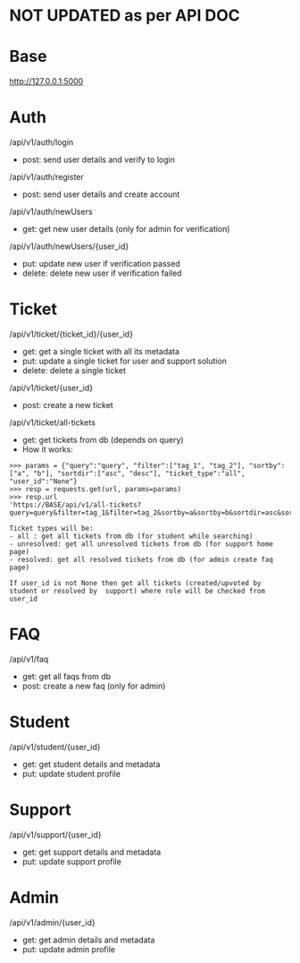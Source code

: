 # NOT UPDATED as per API DOC
# Base
http://127.0.0.1:5000

# Auth
/api/v1/auth/login
- post: send user details and verify to login

/api/v1/auth/register
- post: send user details and create account

/api/v1/auth/newUsers
- get: get new user details (only for admin for verification)

/api/v1/auth/newUsers/{user_id}
- put: update new user if verification passed
- delete: delete new user if verification failed


# Ticket
/api/v1/ticket/{ticket_id}/{user_id}
- get: get a single ticket with all its metadata
- put: update a single ticket for user and support solution
- delete: delete a single ticket

/api/v1/ticket/{user_id}
- post: create a new ticket

/api/v1/ticket/all-tickets
- get: get tickets from db (depends on query)
- How it works:
```
>>> params = {"query":"query", "filter":["tag_1", "tag_2"], "sortby":["a", "b"], "sortdir":["asc", "desc"], "ticket_type":"all", "user_id":"None"}
>>> resp = requests.get(url, params=params)
>>> resp.url
'https://BASE/api/v1/all-tickets?query=query&filter=tag_1&filter=tag_2&sortby=a&sortby=b&sortdir=asc&sortdir=desc&ticket_type=all'

Ticket types will be:
- all : get all tickets from db (for student while searching)
- unresolved: get all unresolved tickets from db (for support home page)
- resolved: get all resolved tickets from db (for admin create faq page)

If user_id is not None then get all tickets (created/upvoted by student or resolved by  support) where role will be checked from user_id
```

# FAQ
/api/v1/faq
- get: get all faqs from db
- post: create a new faq (only for admin)


# Student
/api/v1/student/{user_id}
- get: get student details and metadata
- put: update student profile


# Support
/api/v1/support/{user_id}
- get: get support details and metadata
- put: update support profile


# Admin
/api/v1/admin/{user_id}
- get: get admin details and metadata
- put: update admin profile
